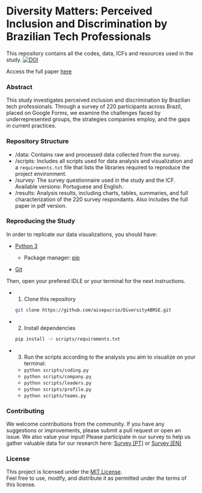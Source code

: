 # Diversity Matters: Perceived Inclusion and Discrimination by Brazilian Tech Professionals

This repository contains all the codes, data, ICFs and resources used in the study. [![DOI](https://zenodo.org/badge/823398782.svg)](https://doi.org/10.5281/zenodo.15885217)

Access the full paper [here](results/Diversity4SEBR.pdf)

### Abstract

This study investigates perceived inclusion and discrimination by Brazilian tech professionals. Through a survey of 220 participants across Brazil, placed on Google Forms, we examine the challenges faced by underrepresented groups, the strategies companies employ, and the gaps in current practices.

### Repository Structure

- /data: Contains raw and processed data collected from the survey.
- /scripts: Includes all scripts used for data analysis and visualization and a `requirements.txt` file that lists the libraries required to reproduce the project environment.
- /survey: The survey questionnaire used in the study and the ICF. Available versions: Portuguese and English.
- /results: Analysis results, including charts, tables, summaries, and full characterization of the 220 survey respondants. Also includes the full paper in pdf version.

### Reproducing the Study

In order to replicate our data visualizations, you should have:

- [Python 3](https://www.python.org/downloads/release/python-3135/)
    - Package manager: [pip](https://pip.pypa.io/en/stable/installation/)

- [Git](https://git-scm.com)

Then, open your prefered IDLE or your terminal for the next instructions.

- 1. Clone this repository

    ```bash
   git clone https://github.com/aisepucrio/Diversity4BRSE.git
   ```

- 2. Install dependencies

    ```bash
   pip install -r scripts/requirements.txt
   ```

- 3. Run the scripts according to the analysis you aim to visualize on your terminal:

    - `python scripts/coding.py`
    - `python scripts/company.py`
    - `python scripts/leaders.py`
    - `python scripts/profile.py`
    - `python scripts/teams.py`

### Contributing

We welcome contributions from the community. If you have any suggestions or improvements, please submit a pull request or open an issue. We also value your input! Please participate in our survey to help us gather valuable data for our research here: [Survey [PT]](https://forms.gle/n9wLZbP2Nd2nRhUD9) or [Survey [EN]](https://forms.gle/21LsnDiqJqDLoihW8)

### License

This project is licensed under the [MIT License](https://opensource.org/licenses/MIT).  
Feel free to use, modify, and distribute it as permitted under the terms of this license.
